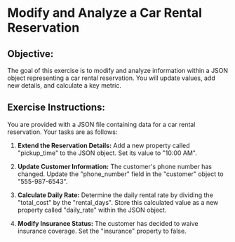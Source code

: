 # Modify and Analyze a Car Rental Reservation

## Objective:
The goal of this exercise is to modify and analyze information within a JSON object representing a car rental reservation. You will update values, add new details, and calculate a key metric.


## Exercise Instructions:

You are provided with a JSON file containing data for a car rental reservation. Your tasks are as follows:

1. **Extend the Reservation Details:** Add a new property called "pickup_time" to the JSON object. Set its value to "10:00 AM".

2. **Update Customer Information:** The customer's phone number has changed. Update the "phone_number" field in the "customer" object to "555-987-6543".

3. **Calculate Daily Rate:** Determine the daily rental rate by dividing the "total_cost" by the "rental_days". Store this calculated value as a new property called "daily_rate" within the JSON object.

4. **Modify Insurance Status:** The customer has decided to waive insurance coverage. Set the "insurance" property to false.




